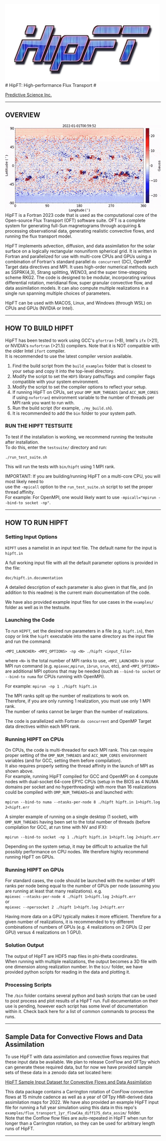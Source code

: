 <img width=500 src="hipft_logo.png" alt="HipFT" />
# HipFT: High-performance Flux Transport #
    
[Predictive Science Inc.](https://www.predsci.com)  
 
--------------------------------  
  
## OVERVIEW ##
<img align="right" src="hipft_example.gif" alt="HipFT Example"/>
HipFT is a Fortran 2023 code that is used as the computational core of the Open-source Flux Transport (OFT) software suite.  OFT is a complete system for generating full-Sun magnetograms through acquiring & processing observational data, generating realistic convective flows, and running the flux transport model.  
  
HipFT implements advection, diffusion, and data assimilation for the solar surface on a logically rectangular nonuniform spherical grid.  It is written in Fortran and parallelized for use with multi-core CPUs and GPUs using a combination of Fortran's standard parallel `do concurrent` (DC), OpenMP Target data directives and MPI.  It uses high-order numerical methods such as SSPRK(4,3), Strang splitting, WENO3, and the super time-stepping scheme RKG2.  The code is designed to be modular, incorporating various differential rotation, meridianal flow, super granular convective flow, and data assimilation models.  It can also compute multiple realizations in a single run spanning multiple choices of parameters.  
  
HipFT can be used with MACOS, Linux, and Windows (through WSL) on CPUs and GPUs (NVIDIA or Intel).  
  
--------------------------------  
   
## HOW TO BUILD HIPFT ##
  
HipFT has been tested to work using GCC's `gfortran` (>8), Intel's `ifx` (>21), or NVIDIA's `nvfortran` (>21.5) compilers.  Note that it is NOT compatible with the older Intel `ifort` compiler.  
It is recommended to use the latest compiler version available.  
  
1. Find the build script from the `build_examples` folder that is closest to your setup and copy it into the top-level directory.  
2. Modify the script to set the `HDF5` library paths/flags and compiler flags compatible with your system environment.  
3. Modify the script to set the compiler options to reflect your setup.  
4. If running HipFT on CPUs, set your `OMP_NUM_THREADS` (and `ACC_NUM_CORES` if using `nvfortran`) environment variable to the number of threads per MPI rank you want to run with.  
5. Run the build script (for example, `./my_build.sh`).  
6. It is recommended to add the `bin` folder to your system path.  
  
### RUN THE HIPFT TESTSUITE ###
  
To test if the installation is working, we recommend running the testsuite after installation.  
To do this, enter the `testsuite/` directory and run:  
  
`./run_test_suite.sh`  
  
This will run the tests with `bin/hipft` using 1 MPI rank.  
  
IMPORTANT:  If you are building/running HipFT on a multi-core CPU, you will most likely need to  
use the `-mpicall` option to the `run_test_suite.sh` script to set the proper thread affinity.  
For example:  For OpenMPI, one would likely want to use `-mpicall="mpirun --bind-to socket -np"`.
  
--------------------------------  
  
## HOW TO RUN HIPFT ##
  
### Setting Input Options  
  
`HIPFT` uses a namelist in an input text file.  The default name for the input is `hipft.in`  
  
A full working input file with all the default parameter options is provided in the file:  
  
`doc/hipft.in.documentation` 
   
A detailed description of each parameter is also given in that file, and (in addition to this readme) is the current main documentation of the code.  
  
We have also provided example input files for use cases in the `examples/` folder as well as in the testsuite.  
  
### Launching the Code ###
    
To run `HIPFT`, set the desired run parameters in a file (e.g. `hipft.in`), then copy or link the `hipft` executable into the same directory as the input file and run the command:  
  
`<MPI_LAUNCHER> <MPI_OPTIONS> -np <N> ./hipft <input_file>`  
  
where `<N>` is the total number of MPI ranks to use, `<MPI_LAUNCHER>` is your MPI run command (e.g. `mpiexec`,`mpirun`, `ibrun`, `srun`, etc), and `<MPI_OPTIONS>` are additional MPI options that may be needed (such as `--bind-to socket` or `--bind-to numa` for CPUs running with OpenMPI).  

For example:  `mpirun -np 1 ./hipft hipft.in`  
  
The MPI ranks split up the number of realizations to work on.  
Therefore, if you are only running 1 realization, you must use only 1 MPI rank.  
The number of ranks cannot be larger than the number of realizations.  
  
The code is parallelized with Fortran `do concurrent` and OpenMP Target data directives within each MPI rank.  
  
### Running HIPFT on CPUs ###
  
On CPUs, the code is multi-threaded for each MPI rank.  This can require proper setting of the `OMP_NUM_THREADS` and `ACC_NUM_CORES` environment variables (and for GCC, setting them before compilation).  
It also requires properly setting the thread affinity in the launch of MPI as shown above.  
For example, running HipFT compiled for GCC and OpenMPI on 4 compute nodes with dual-socket 64-core EPYC CPUs (setup in the BIOS as 4 NUMA domains per socket and no hyperthreading) with more than 16 realizations could be compiled with `OMP_NUM_THREADS=16` and launched with:  
  
`mpirun --bind-to numa --ntasks-per-node 8 ./hipft hipft.in 1>hipft.log 2<hipft.err`  
  
A simpler example of running on a single desktop (1 socket), with `OMP_NUM_THREADS` having been set to the total number of threads (before compilation for GCC, at run time with NV and IFX):
  
`mpirun --bind-to socket -np 1 ./hipft hipft.in 1>hipft.log 2<hipft.err` 
  
Depending on the system setup, it may be difficult to actualize the full possibly performance on CPU nodes.  We therefore highly recommend running HipFT on GPUs.  
  
### Running HIPFT on GPUs ###
  
For standard cases, the code should be launched with the number of MPI ranks per node being equal to the number of GPUs per node (assuming you are running at least that many realizations). 
e.g.  
`mpiexec --ntasks-per-node 4 ./hipft 1>hipft.log 2<hipft.err`  
or  
`mpiexec --npersocket 2 ./hipft 1>hipft.log 2<hipft.err`  
  
Having more data on a GPU typically makes it more efficient.  Therefore for a given number of realizations, it is recommended to try different combinations of numbers of GPUs (e.g. 4 realizations on 2 GPUs (2 per GPU) versus 4 realizations on 1 GPU).  
  
### Solution Output ###
  
The output of HipFT are HDF5 map files in phi-theta coordinates.  
When running with multiple realizations, the output becomes a 3D file with one dimension along realization number.
In the `bin/` folder, we have provided python scripts for reading in the data and plotting it.
  
### Processing Scripts ###
  
The `/bin` folder contains several python and bash scripts that can be used to post process and plot results of a HipFT run.  Full documentation on their use is pending, however each script has some level of documentation within it.  Check back here for a list of common commands to process the runs.

--------------------------------

## Sample Data for Convective Flows and Data Assimilation
  
To use HipFT with data assimilation and convective flows requires that these input data be available.  We plan to release ConFlow and OFTpy which can generate these required data, but for now we have provided sample sets of these data in a zenodo data set located here:  
  
[HipFT Sample Input Dataset for Convective Flows and Data Assimilation](https://zenodo.org/doi/10.5281/zenodo.10271120)
  
This data package contains a Carrington rotation of ConFlow convective flows at 15 minute cadence as well as a year of OFTpy HMI-derived data assimilation maps for 2022.  We have also provided an example HipFT input file for running a full year simulation using this data in this repo's `examples/flux_transport_1yr_flowCAa_diff175_data_assim/` folder.  
Note that the Conflow flow files are auto-repeated in HipFT when run for longer than a Carrington rotation, so they can be used for arbitrary length runs of HipFT.  

--------------------------------
  
